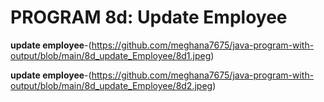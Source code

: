 # PROGRAM 8d: Update Employee

**update employee**-(https://github.com/meghana7675/java-program-with-output/blob/main/8d_update_Employee/8d1.jpeg)

**update employee**-(https://github.com/meghana7675/java-program-with-output/blob/main/8d_update_Employee/8d2.jpeg)





